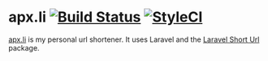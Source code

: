 # apx.li [![Build Status](https://travis-ci.org/gallib/apx.li.svg?branch=master)](https://travis-ci.org/gallib/apx.li) [![StyleCI](https://github.styleci.io/repos/135971805/shield?branch=master)](https://github.styleci.io/repos/135971805)

[apx.li](https://apx.li) is my personal url shortener. It uses Laravel and the [Laravel Short Url](https://github.com/gallib/laravel-short-url) package.
